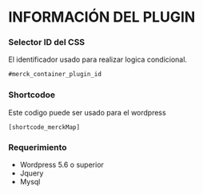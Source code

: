 # INFORMACIÓN DEL PLUGIN

### Selector ID del CSS
El identificador usado para realizar logica condicional.
```html
#merck_container_plugin_id
```
### Shortcodoe 
Este codigo puede ser usado para el wordpress
```
[shortcode_merckMap]
```
### Requerimiento
- Wordpress 5.6 o superior
- Jquery
- Mysql
